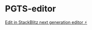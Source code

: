 # PGTS-editor

[Edit in StackBlitz next generation editor ⚡️](https://stackblitz.com/~/github.com/thierryc/PGTS-editor)
